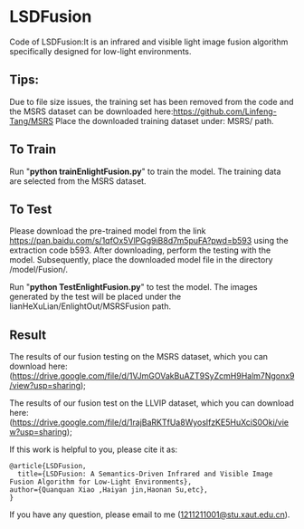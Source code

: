 # LSDFusion
Code of LSDFusion:It is an infrared and visible light image fusion algorithm specifically designed for low-light environments.
## Tips:<br>
Due to file size issues, the training set has been removed from the code and the MSRS dataset can be downloaded here:https://github.com/Linfeng-Tang/MSRS
Place the downloaded training dataset under: MSRS/ path.

## To Train
Run "**python trainEnlightFusion.py**" to train the model.
The training data are selected from the MSRS dataset. 

## To Test
Please download the pre-trained model from the link https://pan.baidu.com/s/1qfOx5VlPGg9iB8d7m5puFA?pwd=b593  using the extraction code b593. After downloading, perform the testing with the model. Subsequently, place the downloaded model file in the directory /model/Fusion/.

Run "**python TestEnlightFusion.py**" to test the model.
The images generated by the test will be placed under the lianHeXuLian/EnlightOut/MSRSFusion path.

## Result 
The results of our fusion testing on the MSRS dataset, which you can download here: (https://drive.google.com/file/d/1VJmGOVakBuAZT9SyZcmH9Halm7Ngonx9/view?usp=sharing); 

The results of our fusion test on the LLVIP dataset, which you can download here: (https://drive.google.com/file/d/1rajBaRKTfUa8WyoslfzKE5HuXciS0Oki/view?usp=sharing);



If this work is helpful to you, please cite it as:
```
@article{LSDFusion,
  title={LSDFusion: A Semantics-Driven Infrared and Visible Image Fusion Algorithm for Low-Light Environments},
author={Quanquan Xiao ,Haiyan jin,Haonan Su,etc},
}
```
If you have any question, please email to me (1211211001@stu.xaut.edu.cn).
